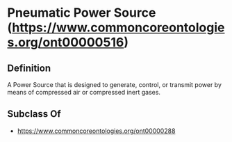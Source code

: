 # Pneumatic Power Source (https://www.commoncoreontologies.org/ont00000516)

## Definition
A Power Source that is designed to generate, control, or transmit power by means of compressed air or compressed inert gases.

## Subclass Of
- https://www.commoncoreontologies.org/ont00000288

